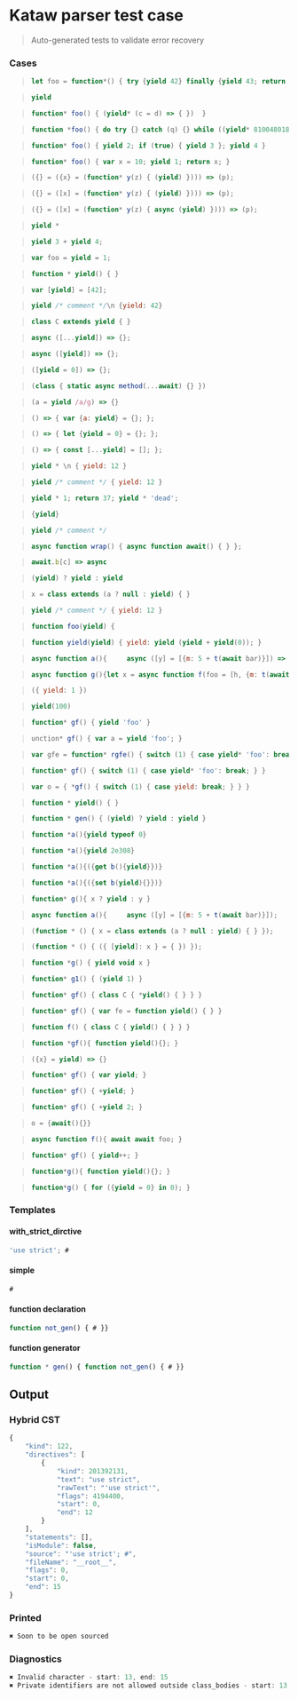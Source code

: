 # Kataw parser test case

> Auto-generated tests to validate error recovery
>

### Cases

> `````js
> let foo = function*() { try {yield 42} finally {yield 43; return 13} };
> `````

> `````js
> yield
> `````

> `````js
> function* foo() { (yield* (c = d) => { })  }
> `````

> `````js
> function *foo() { do try {} catch (q) {} while ((yield* 810048018773152)); }
> `````

> `````js
> function* foo() { yield 2; if (true) { yield 3 }; yield 4 }
> `````

> `````js
> function* foo() { var x = 10; yield 1; return x; }
> `````

> `````js
> ({} = ({x} = (function* y(z) { (yield) }))) => (p);
> `````

> `````js
> ({} = ([x] = (function* y(z) { (yield) }))) => (p);
> `````

> `````js
> ({} = ([x] = (function* y(z) { async (yield) }))) => (p);
> `````

> `````js
> yield *
> `````

> `````js
> yield 3 + yield 4;
> `````

> `````js
> var foo = yield = 1;
> `````

> `````js
> function * yield() { }
> `````

> `````js
> var [yield] = [42];
> `````

> `````js
> yield /* comment */\n {yield: 42}
> `````

> `````js
> class C extends yield { }
> `````

> `````js
> async ([...yield]) => {};
> `````

> `````js
> async ([yield]) => {};
> `````

> `````js
> ([yield = 0]) => {};
> `````

> `````js
> (class { static async method(...await) {} })
> `````

> `````js
> (a = yield /a/g) => {}
> `````

> `````js
> () => { var {a: yield} = {}; };
> `````

> `````js
> () => { let {yield = 0} = {}; };
> `````

> `````js
> () => { const [...yield] = []; };
> `````

> `````js
> yield * \n { yield: 12 }
> `````

> `````js
> yield /* comment */ { yield: 12 }
> `````

> `````js
> yield * 1; return 37; yield * 'dead';
> `````

> `````js
> {yield}
> `````

> `````js
> yield /* comment */
> `````

> `````js
> async function wrap() { async function await() { } };
> `````

> `````js
> await.b[c] => async
> `````

> `````js
> (yield) ? yield : yield
> `````

> `````js
> x = class extends (a ? null : yield) { }
> `````

> `````js
> yield /* comment */ { yield: 12 }
> `````

> `````js
> function foo(yield) {
> `````

> `````js
> function yield(yield) { yield: yield (yield + yield(0)); }
> `````

> `````js
> async function a(){     async ([y] = [{m: 5 + t(await bar)}]) => {}     }
> `````

> `````js
> async function g(){let x = async function f(foo = [h, {m: t(await bar)}]){}    }
> `````

> `````js
> ({ yield: 1 })
> `````

> `````js
> yield(100)
> `````

> `````js
> function* gf() { yield 'foo' }
> `````

> `````js
> unction* gf() { var a = yield 'foo'; }
> `````

> `````js
> var gfe = function* rgfe() { switch (1) { case yield* 'foo': break; } }
> `````

> `````js
> function* gf() { switch (1) { case yield* 'foo': break; } }
> `````

> `````js
> var o = { *gf() { switch (1) { case yield: break; } } }
> `````

> `````js
> function * yield() { }
> `````

> `````js
> function * gen() { (yield) ? yield : yield }
> `````

> `````js
> function *a(){yield typeof 0}
> `````

> `````js
> function *a(){yield 2e308}
> `````

> `````js
> function *a(){({get b(){yield}})}
> `````

> `````js
> function *a(){({set b(yield){}})}
> `````

> `````js
> function* g(){ x ? yield : y }
> `````

> `````js
> async function a(){     async ([y] = [{m: 5 + t(await bar)}]);     }
> `````

> `````js
> (function * () { x = class extends (a ? null : yield) { } });
> `````

> `````js
> (function * () { ({ [yield]: x } = { }) });
> `````

> `````js
> function *g() { yield void x }
> `````

> `````js
> function* g1() { (yield 1) }
> `````

> `````js
> function* gf() { class C { *yield() { } } }
> `````

> `````js
> function* gf() { var fe = function yield() { } }
> `````

> `````js
> function f() { class C { yield() { } } }
> `````

> `````js
> function *gf(){ function yield(){}; }
> `````

> `````js
> ({x} = yield) => {}
> `````

> `````js
> function* gf() { var yield; }
> `````

> `````js
> function* gf() { +yield; }
> `````

> `````js
> function* gf() { +yield 2; }
> `````

> `````js
> o = {await(){}}
> `````

> `````js
> async function f(){ await await foo; }
> `````

> `````js
> function* gf() { yield++; }
> `````

> `````js
> function*g(){ function yield(){}; }
> `````

> `````js
> function*g() { for ({yield = 0} in 0); }
> `````

### Templates

#### with_strict_dirctive

`````js
'use strict'; #
`````

#### simple

`````js
#
`````

#### function declaration

`````js
function not_gen() { # }}
`````

#### function generator

`````js
function * gen() { function not_gen() { # }}
`````

## Output

### Hybrid CST

```javascript
{
    "kind": 122,
    "directives": [
        {
            "kind": 201392131,
            "text": "use strict",
            "rawText": "'use strict'",
            "flags": 4194400,
            "start": 0,
            "end": 12
        }
    ],
    "statements": [],
    "isModule": false,
    "source": "'use strict'; #",
    "fileName": "__root__",
    "flags": 0,
    "start": 0,
    "end": 15
}
```

### Printed

```javascript
✖ Soon to be open sourced
```

### Diagnostics

```javascript
✖ Invalid character - start: 13, end: 15
✖ Private identifiers are not allowed outside class_bodies - start: 13, end: 15

```

